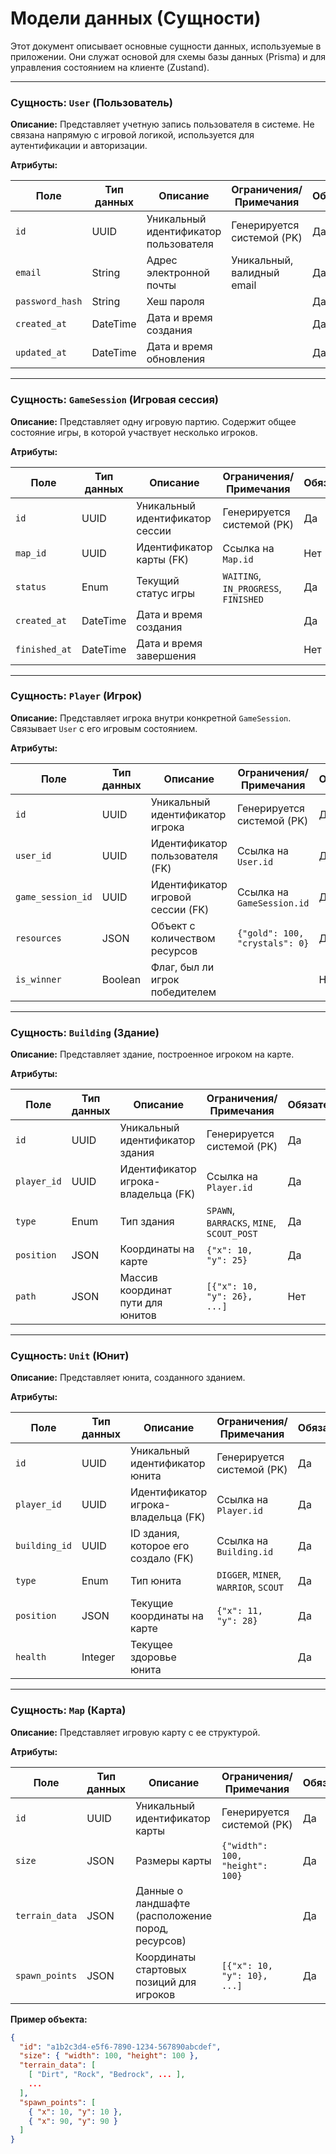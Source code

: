 # Модели данных (Сущности)

Этот документ описывает основные сущности данных, используемые в приложении. Они служат основой для схемы базы данных (Prisma) и для управления состоянием на клиенте (Zustand).

---

### Сущность: `User` (Пользователь)

**Описание:** Представляет учетную запись пользователя в системе. Не связана напрямую с игровой логикой, используется для аутентификации и авторизации.

**Атрибуты:**

| Поле | Тип данных | Описание | Ограничения/Примечания | Обязательное |
|---|---|---|---|---|
| `id` | UUID | Уникальный идентификатор пользователя | Генерируется системой (PK) | Да |
| `email` | String | Адрес электронной почты | Уникальный, валидный email | Да |
| `password_hash`| String | Хеш пароля | | Да |
| `created_at` | DateTime | Дата и время создания | | Да |
| `updated_at` | DateTime | Дата и время обновления | | Да |

---

### Сущность: `GameSession` (Игровая сессия)

**Описание:** Представляет одну игровую партию. Содержит общее состояние игры, в которой участвует несколько игроков.

**Атрибуты:**

| Поле | Тип данных | Описание | Ограничения/Примечания | Обязательное |
|---|---|---|---|---|
| `id` | UUID | Уникальный идентификатор сессии | Генерируется системой (PK) | Да |
| `map_id` | UUID | Идентификатор карты (FK) | Ссылка на `Map.id` | Нет |
| `status` | Enum | Текущий статус игры | `WAITING`, `IN_PROGRESS`, `FINISHED` | Да |
| `created_at` | DateTime | Дата и время создания | | Да |
| `finished_at`| DateTime | Дата и время завершения | | Нет |

---

### Сущность: `Player` (Игрок)

**Описание:** Представляет игрока внутри конкретной `GameSession`. Связывает `User` с его игровым состоянием.

**Атрибуты:**

| Поле | Тип данных | Описание | Ограничения/Примечания | Обязательное |
|---|---|---|---|---|
| `id` | UUID | Уникальный идентификатор игрока | Генерируется системой (PK) | Да |
| `user_id` | UUID | Идентификатор пользователя (FK) | Ссылка на `User.id` | Да |
| `game_session_id`| UUID | Идентификатор игровой сессии (FK)| Ссылка на `GameSession.id` | Да |
| `resources` | JSON | Объект с количеством ресурсов | `{"gold": 100, "crystals": 0}` | Да |
| `is_winner` | Boolean | Флаг, был ли игрок победителем | | Нет |

---

### Сущность: `Building` (Здание)

**Описание:** Представляет здание, построенное игроком на карте.

**Атрибуты:**

| Поле | Тип данных | Описание | Ограничения/Примечания | Обязательное |
|---|---|---|---|---|
| `id` | UUID | Уникальный идентификатор здания | Генерируется системой (PK) | Да |
| `player_id` | UUID | Идентификатор игрока-владельца (FK) | Ссылка на `Player.id` | Да |
| `type` | Enum | Тип здания | `SPAWN`, `BARRACKS`, `MINE`, `SCOUT_POST` | Да |
| `position` | JSON | Координаты на карте | `{"x": 10, "y": 25}` | Да |
| `path` | JSON | Массив координат пути для юнитов | `[{"x": 10, "y": 26}, ...]` | Нет |

---

### Сущность: `Unit` (Юнит)

**Описание:** Представляет юнита, созданного зданием.

**Атрибуты:**

| Поле | Тип данных | Описание | Ограничения/Примечания | Обязательное |
|---|---|---|---|---|
| `id` | UUID | Уникальный идентификатор юнита | Генерируется системой (PK) | Да |
| `player_id` | UUID | Идентификатор игрока-владельца (FK) | Ссылка на `Player.id` | Да |
| `building_id`| UUID | ID здания, которое его создало (FK) | Ссылка на `Building.id` | Да |
| `type` | Enum | Тип юнита | `DIGGER`, `MINER`, `WARRIOR`, `SCOUT` | Да |
| `position` | JSON | Текущие координаты на карте | `{"x": 11, "y": 28}` | Да |
| `health` | Integer | Текущее здоровье юнита | | Да |

---

### Сущность: `Map` (Карта)

**Описание:** Представляет игровую карту с ее структурой.

**Атрибуты:**

| Поле | Тип данных | Описание | Ограничения/Примечания | Обязательное |
|---|---|---|---|---|
| `id` | UUID | Уникальный идентификатор карты | Генерируется системой (PK) | Да |
| `size` | JSON | Размеры карты | `{"width": 100, "height": 100}`| Да |
| `terrain_data`| JSON | Данные о ландшафте (расположение пород, ресурсов) | | Да |
| `spawn_points`| JSON | Координаты стартовых позиций для игроков| `[{"x": 10, "y": 10}, ...]` | Да |

**Пример объекта:**

```json
{
  "id": "a1b2c3d4-e5f6-7890-1234-567890abcdef",
  "size": { "width": 100, "height": 100 },
  "terrain_data": [
    [ "Dirt", "Rock", "Bedrock", ... ],
    ...
  ],
  "spawn_points": [
    { "x": 10, "y": 10 },
    { "x": 90, "y": 90 }
  ]
}
```
